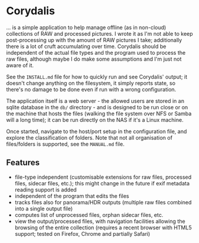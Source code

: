 # Corydalis

… is a simple application to help manage offline (as in non-cloud)
collections of RAW and processed pictures. I wrote it as I'm not able
to keep post-processing up with the amount of RAW pictures I take;
additionally there is a lot of cruft accumulating over time. Corydalis
should be independent of the actual file types and the program used to
process the raw files, although maybe I do make some assumptions and
I'm just not aware of it.

See the `INSTALL.md` file for how to quickly run and see Corydalis'
output; it doesn't change anything on the filesystem, it simply
reports state, so there's no damage to be done even if run with a
wrong configuration.

The application itself is a web server - the allowed users are stored
in an sqlite database in the `db/` directory - and is designed to be
run close or on the machine that hosts the files (walking the file
system over NFS or Samba will a long time); it can be run directly on
the NAS if it's a Linux machine.

Once started, navigate to the host/port setup in the configuration
file, and explore the classification of folders. Note that not all
organisation of files/folders is supported, see the `MANUAL.md` file.

## Features

* file-type independent (customisable extensions for raw files,
  processed files, sidecar files, etc.); this might change in the
  future if exif metadata reading support is added
* independent of the program that edits the files
* tracks files also for panorama/HDR outputs (multiple raw files
  combined into a single output file)
* computes list of unprocessed files, orphan sidecar files, etc.
* view the output/processed files, with navigation facilities allowing
  the browsing of the entire collection (requires a recent browser
  with HTML5 support; tested on Firefox, Chrome and partially Safari)
